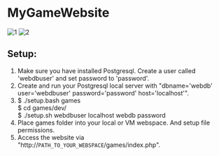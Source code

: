 # MyGameWebsite
![1](https://user-images.githubusercontent.com/77714062/112712883-24d1ad00-8f0d-11eb-92a2-064d8db56039.png)
![2](https://user-images.githubusercontent.com/77714062/112712937-7b3eeb80-8f0d-11eb-9726-5101be3bf68b.png)
## Setup:
1. Make sure you have installed Postgresql. Create a user called 'webdbuser' and set password to 'password'.
2. Create and run your Postgresql local server with "dbname='webdb' user='webdbuser' password='password' host='localhost'".
3. $ ./setup.bash games\
   $ cd games/dev/\
   $ ./setup.sh webdbuser localhost webdb password
4. Place games folder into your local or VM webspace. And setup file permissions.
5. Access the website via "http://`PATH_TO_YOUR_WEBSPACE`/games/index.php".

